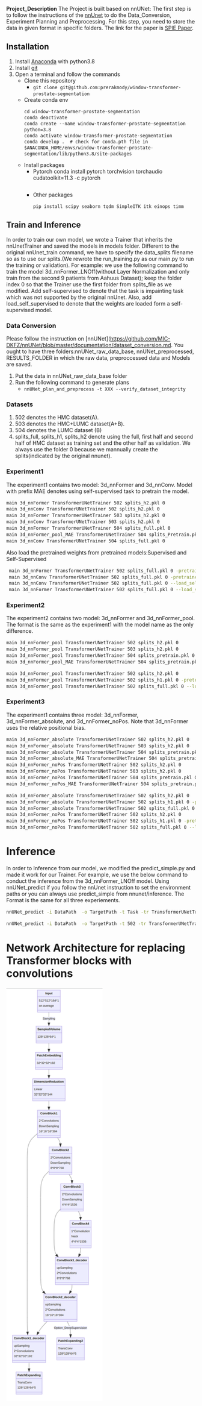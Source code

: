 **Project_Description**
The Project is built based on nnUNet: The first step is to follow the instructions of the [nnUnet](https://github.com/MIC-DKFZ/nnUNet) to do the Data_Conversion, Experiment Planning and Preprocessing. For this step, you need to store the data in given format in specific folders. The link for the paper is [SPIE Paper](https://spie.org/medical-imaging/presentation/Analyzing-components-of-a-transformer-under-different-data-scales-in/12464-53).

## Installation
1. Install [Anaconda](https://docs.anaconda.com/anaconda/install/) with python3.8
2. Install [git](https://git-scm.com/downloads)
3. Open a terminal and follow the commands
    - Clone this repository
        - `git clone git@github.com:prerakmody/window-transformer-prostate-segmentation`
    - Create conda env
        ```
        cd window-transformer-prostate-segmentation
        conda deactivate
        conda create --name window-transformer-prostate-segmentation python=3.8
        conda activate window-transformer-prostate-segmentation
        conda develop .  # check for conda.pth file in $ANACONDA_HOME/envs/window-transformer-prostate-segmentation/lib/python3.8/site-packages
        ```
    - Install packages
        - Pytorch
            conda install pytorch torchvision torchaudio cudatoolkit=11.3 -c pytorch
            ```
        - Other packages
            ```
            pip install scipy seaborn tqdm SimpleITK itk einops timm
            ```
## Train and Inference           
In order to train our own model, we wrote a Trainer that inherits the nnUnetTrainer and saved the models in models folder. Different to the original nnUnet_train command, we have to specify the data_splits filename so as to use our splits.(We rewrote the run_training.py as our main.py to run the training or validation). For example: we use the following command to train the model 3d_nnFormer_LNOff(without Layer Normalization and only train from the second 9 patients from Aahuus Dataset); keep the folder index 0 so that the Trainer use the first folder from splits_file as we modified. Add self-supervised to denote that the task is impainting task which was not supported by the original nnUnet. Also, add load_self_supervised to denote that the weights are loaded form a self-supervised model.

### Data Conversion
Please follow the instruction on [nnUNet](https://github.com/MIC-DKFZ/nnUNet/blob/master/documentation/dataset_conversion.md. You ought to have three folders:nnUNet_raw_data_base, nnUNet_preprocessed,   RESULTS_FOLDER in which the raw data, preproccessed data and Models are saved. 
1. Put the data in nnUNet_raw_data_base folder
2. Run the following command to generate plans
    - `nnUNet_plan_and_preprocess -t XXX --verify_dataset_integrity`


### Datasets
1. 502 denotes the HMC dataset(A).
2. 503 denotes the HMC+LUMC dataset(A+B).
3. 504 denotes the LUMC dataset (B)
4. splits_full, splits_h1, splits_h2 denote using the full, first half and second half of HMC dataset as training set and the other half as validation. We always use the folder 0 because we mannually create the splits(indicated by the original nnunet).

### Experiment1
The experiment1 contains two model: 3d_nnFormer and 3d_nnConv. Model with prefix MAE denotes using self-supervised task to pretrain the model.
```bash
main 3d_nnFormer TransformerUNetTrainer 502 splits_h2.pkl 0
main 3d_nnConv TransformerUNetTrainer 502 splits_h2.pkl 0
main 3d_nnFormer TransformerUNetTrainer 503 splits_h2.pkl 0
main 3d_nnConv TransformerUNetTrainer 503 splits_h2.pkl 0
main 3d_nnFormer TransformerUNetTrainer 504 splits_full.pkl 0
main 3d_nnFormer_pool_MAE TransformerUNetTrainer 504 splits_Pretrain.pkl 0 --self_supervised
main 3d_nnConv TransformerUNetTrainer 504 splits_full.pkl 0
```

Also load the pretrained weights from pretrained models:Supervised and Self-Supervised

```bash
 main 3d_nnFormer TransformerUNetTrainer 502 splits_full.pkl 0 -pretrained_weights Former_Pretrain_LUMC.model
 main 3d_nnConv TransformerUNetTrainer 502 splits_full.pkl 0 -pretrained_weights Conv_Pretrain_LUMC.model
 main 3d_nnConv TransformerUNetTrainer 502 splits_full.pkl 0 --load_self_supervised -pretrained_weights Conv_Pretrain_MAE.model 
 main 3d_nnFormer TransformerUNetTrainer 502 splits_full.pkl 0 --load_self_supervised -pretrained_weights Former_Pretrain_MAE.model 
```

### Experiment2
The experiment2 contains two model: 3d_nnFormer and 3d_nnFormer_pool. The format is the same as the experiment1 with the model name as the only difference.

```bash
main 3d_nnFormer_pool TransformerUNetTrainer 502 splits_h2.pkl 0
main 3d_nnFormer_pool TransformerUNetTrainer 503 splits_h2.pkl 0
main 3d_nnFormer_pool TransformerUNetTrainer 504 splits_pretrain.pkl 0
main 3d_nnFormer_pool_MAE TransformerUNetTrainer 504 splits_pretrain.pkl 0
```

```bash
main 3d_nnFormer_pool TransformerUNetTrainer 502 splits_h2.pkl 0
main 3d_nnFormer_pool TransformerUNetTrainer 502 splits_h1.pkl 0 -pretrained_weights Former_pool_Pretrain_LUMC.model
main 3d_nnFormer_pool TransformerUNetTrainer 502 splits_full.pkl 0 --load_self_supervised -pretrained_weights Former_pool_Pretrain_MAE.model 

```

### Experiment3
The experiment1 contains three model: 3d_nnFormer, 3d_nnFormer_absolute, and 3d_nnFormer_noPos. Note that 3d_nnFormer uses the relative positional bias.

```bash
main 3d_nnFormer_absolute TransformerUNetTrainer 502 splits_h2.pkl 0
main 3d_nnFormer_absolute TransformerUNetTrainer 503 splits_h2.pkl 0
main 3d_nnFormer_absolute TransformerUNetTrainer 504 splits_pretrain.pkl 0
main 3d_nnFormer_absolute_MAE TransformerUNetTrainer 504 splits_pretrain.pkl 0
main 3d_nnFormer_noPos TransformerUNetTrainer 502 splits_h2.pkl 0
main 3d_nnFormer_noPos TransformerUNetTrainer 503 splits_h2.pkl 0
main 3d_nnFormer_noPos TransformerUNetTrainer 504 splits_pretrain.pkl 0
main 3d_nnFormer_noPos_MAE TransformerUNetTrainer 504 splits_pretrain.pkl 0
```

```bash
main 3d_nnFormer_absolute TransformerUNetTrainer 502 splits_h2.pkl 0
main 3d_nnFormer_absolute TransformerUNetTrainer 502 splits_h1.pkl 0 -pretrained_weights Former_pool_Pretrain_LUMC.model
main 3d_nnFormer_absolute TransformerUNetTrainer 502 splits_full.pkl 0 --load_self_supervised -pretrained_weights Former_pool_Pretrain_MAE.model 
main 3d_nnFormer_noPos TransformerUNetTrainer 502 splits_h2.pkl 0
main 3d_nnFormer_noPos TransformerUNetTrainer 502 splits_h1.pkl 0 -pretrained_weights Former_pool_Pretrain_LUMC.model
main 3d_nnFormer_noPos TransformerUNetTrainer 502 splits_full.pkl 0 --load_self_supervised -pretrained_weights Former_pool_Pretrain_MAE.model 

```
# Inference
In order to Inference from our model, we modified the predict_simple.py and made it work for our Trainer. For example, we use the below command to conduct the inference from the 3d_nnFormer_LNOff model. Using nnUNet_predict if you follow the nnUnet instruction to set the environment paths or you can always use predict_simple from nnunet/inference. The Format is the same for all three experiements.
```bash
nnUNet_predict -i DataPath  -o TargetPath -t Task -tr TransformerUNetTrainer -f 0 -m Model
```
```bash
nnUNet_predict -i DataPath  -o TargetPath -t 502 -tr TransformerUNetTrainer -f 0 -m 3d_nnFormer
```

# Network Architecture for replacing Transformer blocks with convolutions
<img src="arch.png" width="256px" />


